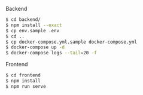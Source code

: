 Backend

```bash
$ cd backend/
$ npm install --exact
$ cp env.sample .env
$ cd ..
$ cp docker-compose.yml.sample docker-compose.yml
$ docker-compose up -d
$ docker-compose logs --tail=20 -f 
```

Frontend

```bash
$ cd frontend
$ npm install
$ npm run serve
```